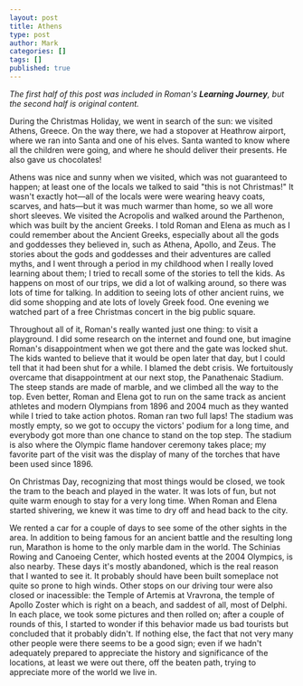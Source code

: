 ```yaml
---
layout: post
title: Athens
type: post
author: Mark
categories: []
tags: []
published: true
---
```


*The first half of this post was included in Roman's **Learning Journey**, but the second half is original content.*

During the Christmas Holiday, we went in search of the sun: we visited Athens, Greece.  On the way there, we had a stopover at Heathrow airport, where we ran into Santa and one of his elves.  Santa wanted to know where all the children were going, and where he should deliver their presents.  He also gave us chocolates!

Athens was nice and sunny when we visited, which was not guaranteed to happen; at least one of the locals we talked to said "this is not Christmas!"  It wasn't exactly hot&mdash;all of the locals were were wearing heavy coats, scarves, and hats&mdash;but it was much warmer than home, so we all wore short sleeves.  We visited the Acropolis and walked around the Parthenon, which was built by the ancient Greeks.  I told Roman and Elena as much as I could remember about the Ancient Greeks, especially about all the gods and goddesses they believed in, such as Athena, Apollo, and Zeus.  The stories about the gods and goddesses and their adventures are called myths, and I went through a period in my childhood when I really loved learning about them; I tried to recall some of the stories to tell the kids.  As happens on most of our trips, we did a lot of walking around, so there was lots of time for talking.  In addition to seeing lots of other ancient ruins, we did some shopping and ate lots of lovely Greek food.  One evening we watched part of a free Christmas concert in the big public square.  

Throughout all of it, Roman's really wanted just one thing: to visit a playground.  I did some research on the internet and found one, but imagine Roman's disappointment when we got there and the gate was locked shut.  The kids wanted to believe that it would be open later that day, but I could tell that it had been shut for a while.  I blamed the debt crisis.  We fortuitously overcame that disappointment at our next stop, the Panathenaic Stadium.  The steep stands are made of marble, and we climbed all the way to the top.  Even better, Roman and Elena got to run on the same track as ancient athletes and modern Olympians from 1896 and 2004 much as they wanted while I tried to take action photos.  Roman ran two full laps!  The stadium was mostly empty, so we got to occupy the victors' podium for a long time, and everybody got more than one chance to stand on the top step.  The stadium is also where the Olympic flame handover ceremony takes place; my favorite part of the visit was the display of many of the torches that have been used since 1896.

On Christmas Day, recognizing that most things would be closed, we took the tram to the beach and played in the water.  It was lots of fun, but not quite warm enough to stay for a very long time.  When Roman and Elena started shivering, we knew it was time to dry off and head back to the city.

We rented a car for a couple of days to see some of the other sights in the area.  In addition to being famous for an ancient battle and the resulting long run, Marathon is home to the only marble dam in the world.  The Schinias Rowing and Canoeing Center, which hosted events at the 2004 Olympics, is also nearby.  These days it's mostly abandoned, which is the real reason that I wanted to see it.  It probably should have been built someplace not quite so prone to high winds.  Other stops on our driving tour were also closed or inacessible: the Temple of Artemis at Vravrona, the temple of Apollo Zoster which is right on a beach, and saddest of all, most of Delphi.  In each place, we took some pictures and then rolled on; after a couple of rounds of this, I started to wonder if this behavior made us bad tourists but concluded that it probably didn't.  If nothing else, the fact that not very many other people were there seems to be a good sign; even if we hadn't adequately prepared to appreciate the history and significance of the locations, at least we were out there, off the beaten path, trying to appreciate more of the world we live in.
